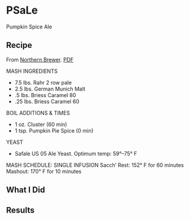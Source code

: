 # PSaLe
Pumpkin Spice Ale

## Recipe
From [Northern Brewer](http://www.northernbrewer.com/shop/smashing-pumpkin-ale-all-grain-kit.html). [PDF](AG-SmashingPumpkin.pdf)

MASH INGREDIENTS
- 7.5 lbs. Rahr 2 row pale
- 2.5 lbs. German Munich Malt
- .5 lbs. Briess Caramel 80
- .25 lbs. Briess Caramel 60

BOIL ADDITIONS & TIMES
- 1 oz. Cluster (60 min)
- 1 tsp. Pumpkin Pie Spice (0 min)

YEAST
- Safale US 05 Ale Yeast.   Optimum temp: 59°–75° F

MASH SCHEDULE: SINGLE INFUSION
Sacch’ Rest: 152° F for 60 minutes
Mashout: 170° F for 10 minutes

## What I Did

## Results

